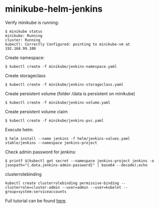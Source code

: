 # minikube-helm-jenkins

Verify minikube is running:
```
$ minikube status
minikube: Running
cluster: Running
kubectl: Correctly Configured: pointing to minikube-vm at 192.168.99.100
```


Create namespace:
```
$ kubectl create -f minikube/jenkins-namespace.yaml
```

Create storageclass
```
$ kubectl create -f minikube/jenkins-storageclass.yaml
```

Create persistent volume (folder /data is persistent on minikube)
```
$ kubectl create -f minikube/jenkins-volume.yaml
```

Create persistent volume claim
```
$ kubectl create -f minikube/jenkins-pvc.yaml
```


Execute helm:
```
$ helm install --name jenkins -f helm/jenkins-values.yaml stable/jenkins --namespace jenkins-project
```


Check admin password for jenkins:
```
$ printf $(kubectl get secret --namespace jenkins-project jenkins -o jsonpath="{.data.jenkins-admin-password}" | base64 --decode);echo
```

clusterrolebinding
~~~
kubectl create clusterrolebinding permissive-binding --clusterrole=cluster-admin --user=admin --user=kubelet --group=system:serviceaccounts
~~~
Full tutorial can be found [here](https://medium.com/@lvthillo/deploy-jenkins-with-dynamic-slaves-in-minikube-8aef5404e9c1).
